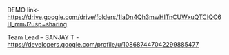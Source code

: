 DEMO link- https://drive.google.com/drive/folders/1laDn4Qh3mwHITnCUWxuQTCIQC6H_rrmJ?usp=sharing

Team Lead – SANJAY T - https://developers.google.com/profile/u/108687447042299885477 



